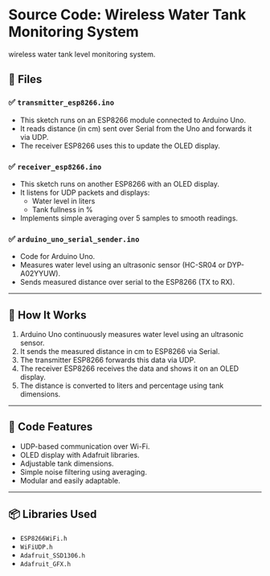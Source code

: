 # Source Code: Wireless Water Tank Monitoring System

wireless water tank level monitoring system.

## 📁 Files

### ✅ `transmitter_esp8266.ino`
- This sketch runs on an ESP8266 module connected to Arduino Uno.
- It reads distance (in cm) sent over Serial from the Uno and forwards it via UDP.
- The receiver ESP8266 uses this to update the OLED display.

### ✅ `receiver_esp8266.ino`
- This sketch runs on another ESP8266 with an OLED display.
- It listens for UDP packets and displays:
  - Water level in liters
  - Tank fullness in %
- Implements simple averaging over 5 samples to smooth readings.

### ✅ `arduino_uno_serial_sender.ino`
- Code for Arduino Uno.
- Measures water level using an ultrasonic sensor (HC-SR04 or DYP-A02YYUW).
- Sends measured distance over serial to the ESP8266 (TX to RX).

---

## 🔧 How It Works

1. Arduino Uno continuously measures water level using an ultrasonic sensor.
2. It sends the measured distance in cm to ESP8266 via Serial.
3. The transmitter ESP8266 forwards this data via UDP.
4. The receiver ESP8266 receives the data and shows it on an OLED display.
5. The distance is converted to liters and percentage using tank dimensions.

---

## 🧠 Code Features

- UDP-based communication over Wi-Fi.
- OLED display with Adafruit libraries.
- Adjustable tank dimensions.
- Simple noise filtering using averaging.
- Modular and easily adaptable.

---

## 📦 Libraries Used

- `ESP8266WiFi.h`
- `WiFiUDP.h`
- `Adafruit_SSD1306.h`
- `Adafruit_GFX.h`

